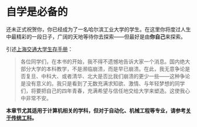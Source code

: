 # 自学是必备的

还未正式祝贺你，你已经成为了一名哈尔滨工业大学的学生。在这里你将度过人生中最精彩的一段日子，广阔的天地等待你去探索——但最好是由**你自己**来探索。

引述[上海交通大学生存手册](https://survivesjtu.gitbook.io/survivesjtumanual)：
> 各位同学们，在本书的开始，我不得不遗憾地告诉大家一个消息。国内绝大部分大学的本科教学，不是濒临崩溃，而是早已崩溃。在此，我无意争论是否复旦、中科大、或者清华、北大是否比我们崩溃的更少一些——这种争论是没有意义的。我只是看到了无数充满求知欲、激情、与年轻梦想的同学们，将要把自己的四年青春，充满希望与信任地交给大学来塑造。这使我心中非常不安。

**本章节尤其适用于计算机相关的学科，但对于自动化、机械工程等专业，请参考[关于传统工科](../traditional_engineering.html)。**
